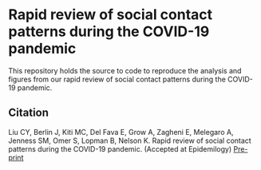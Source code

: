 # Rapid review of social contact patterns during the COVID-19 pandemic
This repository holds the source to code to reproduce the analysis and figures from our rapid review of social contact patterns during the COVID-19 pandemic. 

## Citation
Liu CY, Berlin J, Kiti MC, Del Fava E, Grow A, Zagheni E, Melegaro A, Jenness SM, Omer S, Lopman B, Nelson K. Rapid review of social contact patterns during the COVID-19 pandemic. (Accepted at Epidemilogy) [Pre-print](https://www.medrxiv.org/content/10.1101/2021.03.12.21253410v1.article-metrics)
